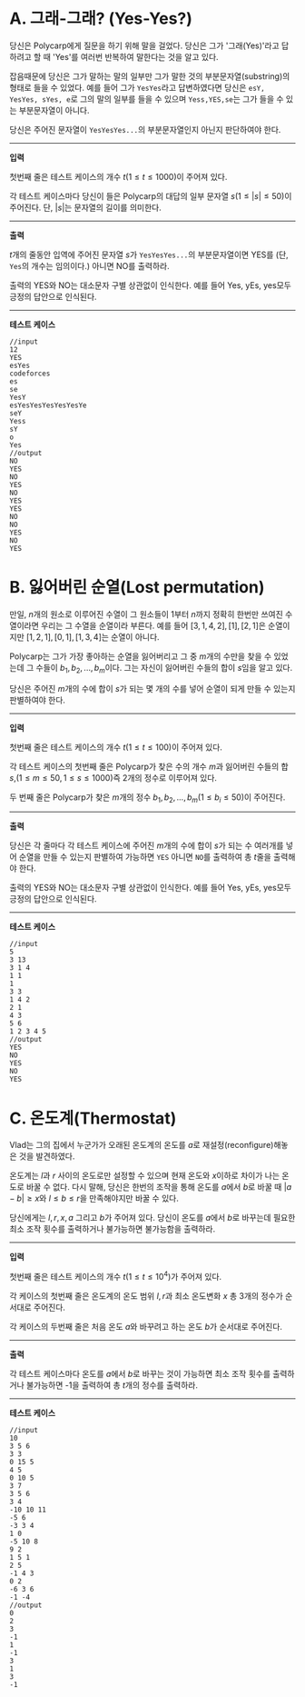# A. 그래-그래? (Yes-Yes?)

당신은 Polycarp에게 질문을 하기 위해 말을 걸었다. 당신은 그가 '그래(Yes)'라고 답하려고 할 때 'Yes'를 여러번 반복하여 말한다는 것을 알고 있다. 

잡음때문에 당신은 그가 말하는 말의 일부만 그가 말한 것의 부분문자열(substring)의 형태로 들을 수 있었다. 예를 들어 그가 `YesYes`라고 답변하였다면 당신은 `esY, YesYes, sYes, e`로 그의 말의 일부를 들을 수 있으며 `Yess,YES,se`는 그가 들을 수 있는 부분문자열이 아니다.

당신은 주어진 문자열이 `YesYesYes...`의 부분문자열인지 아닌지 판단하여야 한다. 

___
**입력**

첫번째 줄은 테스트 케이스의 개수 $t(1\leq t\leq 1000)$이 주어져 있다. 

각 테스트 케이스마다 당신이 들은 Polycarp의 대답의 일부 문자열 $s(1\leq |s| \leq 50)$이 주어진다. 단, $|s|$는 문자열의 길이를 의미한다. 
____
**출력**

$t$개의 줄동안 입역에 주어진 문자열 $s$가 `YesYesYes...`의 부분문자열이면 YES를 (단, `Yes`의 개수는 임의이다.) 아니면 NO를 출력하라.

출력의 YES와 NO는 대소문자 구별 상관없이 인식한다. 예를 들어 Yes, yEs, yes모두 긍정의 답안으로 인식된다.
____
**테스트 케이스**
```
//input
12
YES
esYes
codeforces
es
se
YesY
esYesYesYesYesYesYe
seY
Yess
sY
o
Yes
//output
NO
YES
NO
YES
NO
YES
YES
NO
NO
YES
NO
YES
```

# B. 잃어버린 순열(Lost permutation)

만일, $n$개의 원소로 이루어진 수열이 그 원소들이 $1$부터 $n$까지 정확히 한번만 쓰여진 수열이라면 우리는 그 수열을 순열이라 부른다. 예를 들어 $[3,1,4,2],[1],[2,1]$은 순열이지만 $[1,2,1],[0,1],[1,3,4]$는 순열이 아니다. 

Polycarp는 그가 가장 좋아하는 순열을 잃어버리고 그 중 $m$개의 수만을 찾을 수 있었는데 그 수들이 $b_{1},b_{2},...,b_{m}$이다. 그는 자신이 잃어버린 수들의 합이 $s$임을 알고 있다. 

당신은 주어진 $m$개의 수에 합이 $s$가 되는 몇 개의 수를 넣어 순열이 되게 만들 수 있는지 판별하여야 한다. 
___
**입력**

첫번째 줄은 테스트 케이스의 개수 $t(1\leq t\leq 100)$이 주어져 있다. 

각 테스트 케이스의 첫번째 줄은 Polycarp가 찾은 수의 개수 $m$과 잃어버린 수들의 합 $s$,$(1\leq m\leq50, 1\leq s\leq 1000)$즉 2개의 정수로 이루어져 있다.

두 번째 줄은 Polycarp가 찾은 $m$개의 정수 $b_{1},b_{2},...,b_{m}(1\leq b_{i}\leq 50)$이 주어진다.

___
**출력**

당신은 각 줄마다 각 테스트 케이스에 주어진 $m$개의 수에 합이 $s$가 되는 수 여러개를 넣어 순열을 만들 수 있는지 판별하여 가능하면 `YES`  아니면 `NO`를 출력하여 총 $t$줄을 출력해야 한다.

출력의 YES와 NO는 대소문자 구별 상관없이 인식한다. 예를 들어 Yes, yEs, yes모두 긍정의 답안으로 인식된다.
____
**테스트 케이스**
```
//input
5
3 13
3 1 4
1 1
1
3 3
1 4 2
2 1
4 3
5 6
1 2 3 4 5
//output
YES
NO
YES
NO
YES
```
# C. 온도계(Thermostat)

Vlad는 그의 집에서 누군가가 오래된 온도계의 온도를 $a$로 재설정(reconfigure)해놓은 것을 발견하였다.

온도계는 $l$과 $r$ 사이의 온도로만 설정할 수 있으며 현재 온도와 $x$이하로 차이가 나는 온도로 바꿀 수 없다. 다시 말해, 당신은 한번의 조작을 통해 온도를 $a$에서 $b$로 바꿀 때 $|a-b|\geq x$와 $l\leq b\leq r$을 만족해야지만 바꿀 수 있다. 

당신에게는 $l,r,x,a$ 그리고 $b$가 주어져 있다. 당신이 온도를 $a$에서 $b$로 바꾸는데 필요한 최소 조작 횟수를 출력하거나 불가능하면 불가능함을 출력하라.

___
**입력**

첫번째 줄은 테스트 케이스의 개수 $t(1\leq t\leq 10^{4})$가 주어져 있다. 

각 케이스의 첫번째 줄은 온도계의 온도 범위 $l,r$과 최소 온도변화 $x$ 총 3개의 정수가 순서대로 주어진다.

각 케이스의 두번째 줄은 처음 온도 $a$와 바꾸려고 하는 온도 $b$가 순서대로 주어진다.

___
**출력**

각 테스트 케이스마다 온도를 $a$에서 $b$로 바꾸는 것이 가능하면 최소 조작 횟수를 출력하거나 불가능하면 -1을 출력하여 총 $t$개의 정수를 출력하라. 

____
**테스트 케이스**
```
//input
10
3 5 6
3 3
0 15 5
4 5
0 10 5
3 7
3 5 6
3 4
-10 10 11
-5 6
-3 3 4
1 0
-5 10 8
9 2
1 5 1
2 5
-1 4 3
0 2
-6 3 6
-1 -4
//output
0
2
3
-1
1
-1
3
1
3
-1
```